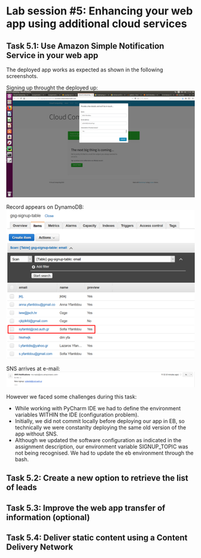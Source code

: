 # Lab session #5: Enhancing your web app using additional cloud services

## Task 5.1: Use Amazon Simple Notification Service in your web app

The deployed app works as expected as shown in the following screenshots.

Signing up throught the deployed up:
![Singing up Screenshot](cc5_1signup.png)

Record appears on DynamoDB:
![DynamoDB Record Screenshot](cc5_1Dynamo.png)

SNS arrives at e-mail:
![SNS Screenshot](cc5_1SNSemail.png)

However we faced some challenges during this task:
* While working with PyCharm IDE we had to define the environment variables WITHIN the IDE (configuration problem).
* Initially, we did not commit locally before deploying our app in EB, so technically we were constanlty deploying the same old version of the app without SNS.
* Although we updated the software configuration as indicated in the assignment description, our environment variable SIGNUP_TOPIC was not being recognised. We had to update the eb environment through the bash.

## Task 5.2: Create a new option to retrieve the list of leads

## Task 5.3: Improve the web app transfer of information (optional)

## Task 5.4: Deliver static content using a Content Delivery Network